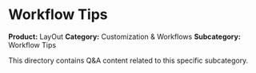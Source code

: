 # Workflow Tips

**Product:** LayOut
**Category:** Customization & Workflows
**Subcategory:** Workflow Tips

This directory contains Q&A content related to this specific subcategory.

